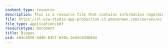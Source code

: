 ```yaml
---
content_type: resource
description: This is a resource file that contains information regarding biogas.
file: https://ol-ocw-studio-app-production.s3.amazonaws.com/courses/ec-715-d-lab-disseminating-innovations-for-the-common-good-spring-2007/a04c48284d4b835f620a2e42c8d4b644_MITEC_715S07_biogas.pdf
file_type: application/pdf
resourcetype: Document
title: Biogas
uid: a04c4828-4d4b-835f-620a-2e42c8d4b644
---
```


